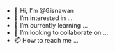 - 👋 Hi, I’m @Gisnawan
- 👀 I’m interested in ...
- 🌱 I’m currently learning ...
- 💞️ I’m looking to collaborate on ...
- 📫 How to reach me ...

<!---
Gisnawan/Gisnawan is a ✨ special ✨ repository because its `README.md` (this file) appears on your GitHub profile.
You can click the Preview link to take a look at your changes.
--->
